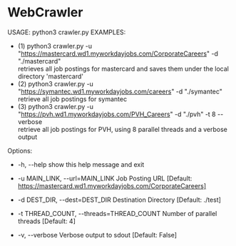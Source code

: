 # WebCrawler
USAGE:      python3 crawler.py <options>
EXAMPLES:   
- (1) python3 crawler.py -u "https://mastercard.wd1.myworkdayjobs.com/CorporateCareers" -d "./mastercard"
<br /> retrieves all job postings for mastercard and saves them under the local directory 'mastercard'
- (2) python3 crawler.py -u "https://symantec.wd1.myworkdayjobs.com/careers" -d "./symantec"
<br /> retrieve all job postings for symantec
- (3) python3 crawler.py -u "https://pvh.wd1.myworkdayjobs.com/PVH_Careers" -d "./pvh" -t 8 --verbose
<br /> retrieve all job postings for PVH, using 8 parallel threads and a verbose output


Options:

- -h, --help
show this help message and exit

- -u MAIN_LINK, --url=MAIN_LINK
Job Posting URL 
[Default: https://mastercard.wd1.myworkdayjobs.com/CorporateCareers]

- -d DEST_DIR, --dest=DEST_DIR
Destination Directory 
[Default: ./test]

- -t THREAD_COUNT, --threads=THREAD_COUNT
Number of parallel threads 
[Default: 4]

- -v, --verbose
Verbose output to sdout 
[Default: False]
